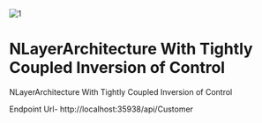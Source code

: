 ![1](https://user-images.githubusercontent.com/116249623/212545392-1087f12f-3d02-496d-82b7-e6f297c37857.jpg)
# NLayerArchitecture With Tightly Coupled Inversion of Control
NLayerArchitecture With Tightly Coupled Inversion of Control

Endpoint Url- 
http://localhost:35938/api/Customer
